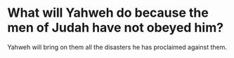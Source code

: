 # What will Yahweh do because the men of Judah have not obeyed him?

Yahweh will bring on them all the disasters he has proclaimed against them.
